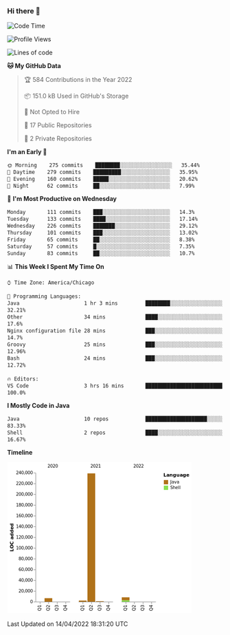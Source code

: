### Hi there 👋


<!--START_SECTION:waka-->
![Code Time](http://img.shields.io/badge/Code%20Time-2%2C208%20hrs%2053%20mins-blue)

![Profile Views](http://img.shields.io/badge/Profile%20Views-0-blue)

![Lines of code](https://img.shields.io/badge/From%20Hello%20World%20I%27ve%20Written-257%20Thousand%20lines%20of%20code-blue)

**🐱 My GitHub Data** 

> 🏆 584 Contributions in the Year 2022
 > 
> 📦 151.0 kB Used in GitHub's Storage 
 > 
> 🚫 Not Opted to Hire
 > 
> 📜 17 Public Repositories 
 > 
> 🔑 2 Private Repositories  
 > 
**I'm an Early 🐤** 

```text
🌞 Morning    275 commits    ████████░░░░░░░░░░░░░░░░░   35.44% 
🌆 Daytime    279 commits    █████████░░░░░░░░░░░░░░░░   35.95% 
🌃 Evening    160 commits    █████░░░░░░░░░░░░░░░░░░░░   20.62% 
🌙 Night      62 commits     ██░░░░░░░░░░░░░░░░░░░░░░░   7.99%

```
📅 **I'm Most Productive on Wednesday** 

```text
Monday       111 commits    ███░░░░░░░░░░░░░░░░░░░░░░   14.3% 
Tuesday      133 commits    ████░░░░░░░░░░░░░░░░░░░░░   17.14% 
Wednesday    226 commits    ███████░░░░░░░░░░░░░░░░░░   29.12% 
Thursday     101 commits    ███░░░░░░░░░░░░░░░░░░░░░░   13.02% 
Friday       65 commits     ██░░░░░░░░░░░░░░░░░░░░░░░   8.38% 
Saturday     57 commits     █░░░░░░░░░░░░░░░░░░░░░░░░   7.35% 
Sunday       83 commits     ██░░░░░░░░░░░░░░░░░░░░░░░   10.7%

```


📊 **This Week I Spent My Time On** 

```text
⌚︎ Time Zone: America/Chicago

💬 Programming Languages: 
Java                     1 hr 3 mins         ████████░░░░░░░░░░░░░░░░░   32.21% 
Other                    34 mins             ████░░░░░░░░░░░░░░░░░░░░░   17.6% 
Nginx configuration file 28 mins             ███░░░░░░░░░░░░░░░░░░░░░░   14.7% 
Groovy                   25 mins             ███░░░░░░░░░░░░░░░░░░░░░░   12.96% 
Bash                     24 mins             ███░░░░░░░░░░░░░░░░░░░░░░   12.72%

🔥 Editors: 
VS Code                  3 hrs 16 mins       █████████████████████████   100.0%

```

**I Mostly Code in Java** 

```text
Java                     10 repos            ████████████████████░░░░░   83.33% 
Shell                    2 repos             ████░░░░░░░░░░░░░░░░░░░░░   16.67%

```


**Timeline**

![Chart not found](https://raw.githubusercontent.com/powercasgamer/powercasgamer/master/charts/bar_graph.png) 


 Last Updated on 14/04/2022 18:31:20 UTC
<!--END_SECTION:waka-->
